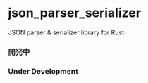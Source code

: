 # json_parser_serializer
JSON parser &amp; serializer library for Rust

### 開発中
### Under Development
